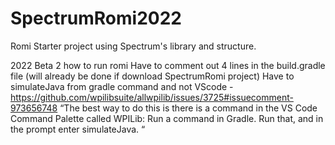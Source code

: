 # SpectrumRomi2022
Romi Starter project using Spectrum's library and structure.

2022 Beta 2 how to run romi
Have to comment out 4 lines in the build.gradle file (will already be done if download SpectrumRomi project)
Have to simulateJava from gradle command and not VScode - https://github.com/wpilibsuite/allwpilib/issues/3725#issuecomment-973656748
“The best way to do this is there is a command in the VS Code Command Palette called WPILib: Run a command in Gradle. Run that, and in the prompt enter simulateJava. “
